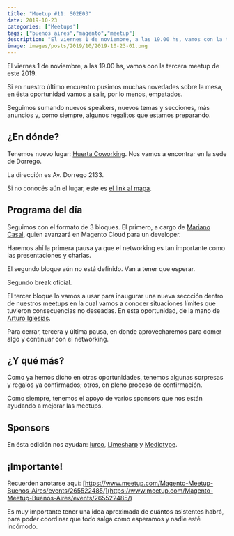 ```yaml
---
title: "Meetup #11: S02E03"
date: 2019-10-23
categories: ["Meetups"]
tags: ["buenos aires","magento","meetup"]
description: "El viernes 1 de noviembre, a las 19.00 hs, vamos con la tercera meetup de este 2019."
image: images/posts/2019/10/2019-10-23-01.png
---
```


El viernes 1 de noviembre, a las 19.00 hs, vamos con la tercera meetup de este 2019.

Si en nuestro último encuentro pusimos muchas novedades sobre la mesa, en ésta oportunidad vamos a salir, por lo menos, empatados.

Seguimos sumando nuevos speakers, nuevos temas y secciones, más anuncios y, como siempre, algunos regalitos que estamos preparando.

## ¿En dónde?

Tenemos nuevo lugar: [Huerta Coworking](https://huertacoworking.com/). Nos vamos a encontrar en la sede de Dorrego.

La dirección es Av. Dorrego 2133.

Si no conocés aún el lugar, este es [el link al mapa](https://www.google.com/maps/place/Huerta+Coworking/@-34.5782839,-58.4394297,15z/data=!4m2!3m1!1s0x0:0x496e30eea5799d95?sa=X&ved=2ahUKEwiPhL7Av7HlAhVYHbkGHTAEChEQ_BIwGXoECA0QCA).

## Programa del día

Seguimos con el formato de 3 bloques. El primero, a cargo de [Mariano Casal](https://ar.linkedin.com/in/mariano-casal-4545278), quien avanzará en Magento Cloud para un developer.

Haremos ahí la primera pausa ya que el networking es tan importante como las presentaciones y charlas.

El segundo bloque aún no está definido. Van a tener que esperar.

Segundo break oficial.

El tercer bloque lo vamos a usar para inaugurar una nueva seccción dentro de nuestros meetups en la cual vamos a conocer situaciones límites que tuvieron consecuencias no deseadas. En esta oportunidad, de la mano de [Arturo Iglesias](https://twitter.com/arturo_i).

Para cerrar, tercera y última pausa, en donde aprovecharemos para comer algo y continuar con el networking.

## ¿Y qué más?

Como ya hemos dicho en otras oportunidades, tenemos algunas sorpresas y regalos ya confirmados; otros, en pleno proceso de confirmación.

Como siempre, tenemos el apoyo de varios sponsors que nos están ayudando a mejorar las meetups.

## Sponsors

En ésta edición nos ayudan: [Iurco](http://iurco.com/), [Limesharp](https://limesharp.net/) y [Mediotype](https://www.mediotype.com/).

## ¡Importante!

Recuerden anotarse aquí: [https://www.meetup.com/Magento-Meetup-Buenos-Aires/events/265522485/](https://www.meetup.com/Magento-Meetup-Buenos-Aires/events/265522485/)

Es muy importante tener una idea aproximada de cuántos asistentes habrá, para poder coordinar que todo salga como esperamos y nadie esté incómodo.
